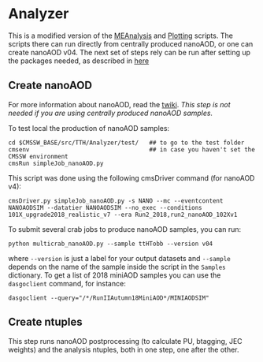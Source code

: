 # Analyzer

This is a modified version of the [MEAnalysis](../MEAnalysis) and [Plotting](../Plotting) scripts. The scripts there can run directly from centrally produced nanoAOD, or one can create nanoAOD v04.
The next set of steps rely can be run after setting up the packages needed, as described in [here](../README.md)

## Create nanoAOD

For more information about nanoAOD, read the [twiki](https://twiki.cern.ch/twiki/bin/view/CMSPublic/WorkBookNanoAOD). *This step is not needed if you are using centrally produced nanoAOD samples.*

To test local the production of nanoAOD samples:
```
cd $CMSSW_BASE/src/TTH/Analyzer/test/   ## to go to the test folder
cmsenv                                  ## in case you haven't set the CMSSW environment
cmsRun simpleJob_nanoAOD.py
```

This script was done using the following cmsDriver command (for nanoAOD v4):
```
cmsDriver.py simpleJob_nanoAOD.py -s NANO --mc --eventcontent NANOAODSIM --datatier NANOAODSIM --no_exec --conditions 101X_upgrade2018_realistic_v7 --era Run2_2018,run2_nanoAOD_102Xv1
```

To submit several crab jobs to produce nanoAOD samples, you can run:
```
python multicrab_nanoAOD.py --sample ttHTobb --version v04 
```
where `--version` is just a label for your output datasets and `--sample` depends on the name of the sample inside the script in the `Samples` dictionary. To get a list of 2018 miniAOD samples you can use the `dasgoclient` command, for instance:
```
dasgoclient --query="/*/RunIIAutumn18MiniAOD*/MINIAODSIM"
```

## Create ntuples 

This step runs nanoAOD postprocessing (to calculate PU, btagging, JEC weights) and the analysis ntuples, both in one step, one after the other.
